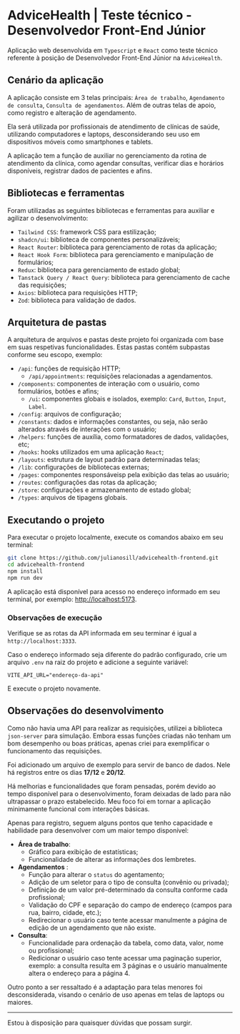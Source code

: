 # AdviceHealth | Teste técnico - Desenvolvedor Front-End Júnior

Aplicação web desenvolvida em `Typescript` e `React` como teste técnico referente à posição de Desenvolvedor Front-End Júnior na `AdviceHealth`.

## Cenário da aplicação

A aplicação consiste em 3 telas principais: `Área de trabalho`, `Agendamento de consulta`, `Consulta de agendamentos`. Além de outras telas de apoio, como registro e alteração de agendamento.

Ela será utilizada por profissionais de atendimento de clínicas de saúde, utilizando computadores e laptops, desconsiderando seu uso em dispositivos móveis como smartphones e tablets.

A aplicação tem a função de auxiliar no gerenciamento da rotina de atendimento da clínica, como agendar consultas, verificar dias e horários disponíveis, registrar dados de pacientes e afins.

## Bibliotecas e ferramentas

Foram utilizadas as seguintes bibliotecas e ferramentas para auxiliar e agilizar o desenvolvimento:
- `Tailwind CSS`: framework CSS para estilização;
- `shadcn/ui`: biblioteca de componentes personalizáveis;
- `React Router`: biblioteca para gerenciamento de rotas da aplicação;
- `React Hook Form`: biblioteca para gerenciamento e manipulação de formulários;
- `Redux`: biblioteca para gerenciamento de estado global;
- `Tanstack Query / React Query`: biblioteca para gerenciamento de cache das requisições; 
- `Axios`: biblioteca para requisições HTTP; 
- `Zod`: biblioteca para validação de dados.

## Arquitetura de pastas

A arquitetura de arquivos e pastas deste projeto foi organizada com base em suas respetivas funcionalidades. Estas pastas contém subpastas conforme seu escopo, exemplo:
- `/api`: funções de requisição HTTP;
  - `/api/appointments`: requisições relacionadas a agendamentos.
- `/components`: componentes de interação com o usuário, como formulários, botões e afins;
  - `/ui`: componentes globais e isolados, exemplo: `Card`, `Button`, `Input`, `Label`.
- `/config`: arquivos de configuração;
- `/constants`: dados e informações constantes, ou seja, não serão alterados através de interações com o usuário;
- `/helpers`: funções de auxília, como formatadores de dados, validações, etc;
- `/hooks`: hooks utilizados em uma aplicação `React`;
- `/layouts`: estrutura de layout padrão para determinadas telas;
- `/lib`: configurações de bibliotecas externas;
- `/pages`: componentes responsáveisp pela exibição das telas ao usuário;
- `/routes`: configurações das rotas da aplicação;
- `/store`: configurações e armazenamento de estado global;
- `/types`: arquivos de tipagens globais.

## Executando o projeto

Para executar o projeto localmente, execute os comandos abaixo em seu terminal:

```bash
git clone https://github.com/julianosill/advicehealth-frontend.git
cd advicehealth-frontend
npm install
npm run dev
```

A aplicação está disponível para acesso no endereço informado em seu terminal, por exemplo: [http://localhost:5173](http://localhost:5173).

### Observações de execução

Verifique se as rotas da API informada em seu terminar é igual a `http://localhost:3333`.

Caso o endereço informado seja diferente do padrão configurado, crie um arquivo `.env` na raiz do projeto e adicione a seguinte variável:

```
VITE_API_URL="endereço-da-api"
```
E execute o projeto novamente.

## Observações do desenvolvimento

Como não havia uma API para realizar as requisições, utilizei a biblioteca `json-server` para simulação. Embora essas funções criadas não tenham um bom desempenho ou boas práticas, apenas criei para exemplificar o funcionamento das requisições.

Foi adicionado um arquivo de exemplo para servir de banco de dados. Nele há registros entre os dias **17/12** e **20/12**.

Há melhorias e funcionalidades que foram pensadas, porém devido ao tempo disponível para o desenvolvimento, foram deixadas de lado para não ultrapassar o prazo estabelecido. Meu foco foi em tornar a aplicação minimamente funcional com interações básicas.

Apenas para registro, seguem alguns pontos que tenho capacidade e habilidade para desenvolver com um maior tempo disponível:

- **Área de trabalho**:
  - Gráfico para exibição de estatísticas;
  - Funcionalidade de alterar as informações dos lembretes.
- **Agendamentos** :
  - Função para alterar o `status` do agentamento;
  - Adição de um seletor para o tipo de consulta (convênio ou privada);
  - Definição de um valor pré-determinado da consulta conforme cada profissional;
  - Validação do CPF e separação do campo de endereço (campos para rua, bairro, cidade, etc.);
  - Redirecionar o usuário caso tente acessar manulmente a página de edição de un agendamento que não existe.
- **Consulta**:
  - Funcionalidade para ordenação da tabela, como data, valor, nome ou profissional;
  - Redicionar o usuário caso tente acessar uma paginação superior, exemplo: a consulta resulta em 3 páginas e o usuário manualmente altera o endereço para a página 4.

Outro ponto a ser ressaltado é a adaptação para telas menores foi desconsiderada, visando o cenário de uso apenas em telas de laptops ou maiores.

---

Estou à disposição para quaisquer dúvidas que possam surgir.